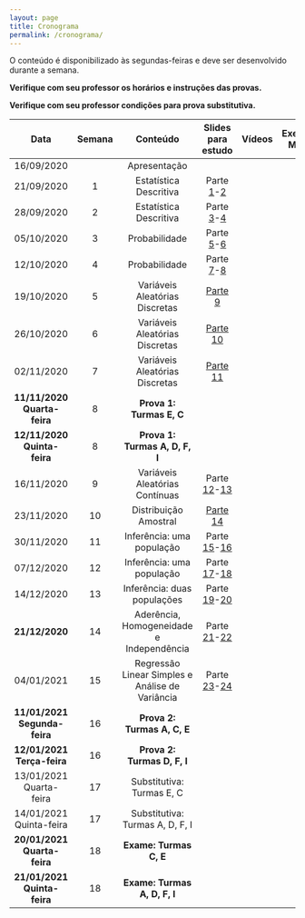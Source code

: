 ```yaml
---
layout: page
title: Cronograma
permalink: /cronograma/
---
```





O conteúdo é disponibilizado às segundas-feiras e deve ser desenvolvido durante a semana.

**Verifique com seu professor os horários e instruções das provas.**

**Verifique com seu professor condições para prova substitutiva.**

| Data          | Semana          | Conteúdo | Slides para estudo   | Vídeos | Exercícios Moodle | Vídeos Extras | 
|:-------------:|:-------------:| :-------:| :-------:|:-------:|:-------:|:-------:|
| 16/09/2020    |  |     Apresentação    |  |     |        |        |        |
| 21/09/2020    |   1       | Estatística Descritiva    |  Parte [1](http://me414-unicamp.github.io/aulas/slides/parte01/parte01.html)-[2](http://me414-unicamp.github.io/aulas/slides/parte02/parte02.html)| |
| 28/09/2020    |   2      | Estatística Descritiva    | Parte [3](http://me414-unicamp.github.io/aulas/slides/parte03/parte03.html)-[4](http://me414-unicamp.github.io/aulas/slides/parte04/parte04.html)| |
| 05/10/2020    |   3       | Probabilidade    | Parte [5](http://me414-unicamp.github.io/aulas/slides/parte05/parte05.html)-[6](http://me414-unicamp.github.io/aulas/slides/parte06/parte06.html)   |  |
| 12/10/2020    |   4     | Probabilidade      |Parte [7](http://me414-unicamp.github.io/aulas/slides/parte07/parte07.html)-[8](http://me414-unicamp.github.io/aulas/slides/parte08/parte08.html)  | |
| 19/10/2020   |   5       | Variáveis Aleatórias Discretas    | [Parte 9](http://me414-unicamp.github.io/aulas/slides/parte09/parte09.html)   |  |
| 26/10/2020   |   6      |Variáveis Aleatórias Discretas     | [Parte 10](http://me414-unicamp.github.io/aulas/slides/parte10/parte10.html)    | |
| 02/11/2020    |   7       |Variáveis Aleatórias Discretas    |  [Parte 11](http://me414-unicamp.github.io/aulas/slides/parte11/parte11.html) |  |
| **11/11/2020 Quarta-feira**   |   8           |  **Prova 1: Turmas E, C** |       |
| **12/11/2020 Quinta-feira**   |   8           |  **Prova 1: Turmas A, D, F, I** |       |
| 16/11/2020    |   9       | Variáveis Aleatórias Contínuas    | Parte [12](http://me414-unicamp.github.io/aulas/slides/parte12/parte12.html)-[13](http://me414-unicamp.github.io/aulas/slides/parte13/parte13.html)   |      |
| 23/11/2020    |  10       | Distribuição Amostral     |  [Parte 14](http://me414-unicamp.github.io/aulas/slides/parte14/parte14.html)    | 
| 30/11/2020   |  11   | Inferência: uma população     |   Parte [15](http://me414-unicamp.github.io/aulas/slides/parte15/parte15.html)-[16](http://me414-unicamp.github.io/aulas/slides/parte16/parte16.html)      | 
| 07/12/2020    |  12    | Inferência: uma população    |   Parte [17](http://me414-unicamp.github.io/aulas/slides/parte17/parte17.html)-[18](http://me414-unicamp.github.io/aulas/slides/parte18/parte18.html) |
| 14/12/2020    |  13   | Inferência: duas populações     | Parte [19](http://me414-unicamp.github.io/aulas/slides/parte19/parte19.html)-[20](http://me414-unicamp.github.io/aulas/slides/parte20/parte20.html)   | 
| **21/12/2020**    | 14 | Aderência, Homogeneidade e Independência | Parte [21](http://me414-unicamp.github.io/aulas/slides/parte21/parte21.html)-[22](http://me414-unicamp.github.io/aulas/slides/parte22/parte22.html)        |    | 
| 04/01/2021    |  15 | Regressão Linear Simples e Análise de Variância | Parte [23](http://me414-unicamp.github.io/aulas/slides/parte23/parte23.html)-[24](http://me414-unicamp.github.io/aulas/slides/parte24/parte24.html)           |    | 
| **11/01/2021 Segunda-feira**   | 16 | **Prova 2: Turmas A, C, E**   |    | 
| **12/01/2021 Terça-feira**   | 16 | **Prova 2: Turmas D, F, I**   |    | 
| 13/01/2021 Quarta-feira    |  17    | Substitutiva: Turmas E, C   | 
| 14/01/2021 Quinta-feira    |  17    | Substitutiva: Turmas A, D, F, I   | 
| **20/01/2021 Quarta-feira** | 18 | **Exame: Turmas C, E**|
| **21/01/2021 Quinta-feira** |  18 | **Exame: Turmas A, D, F, I**|


